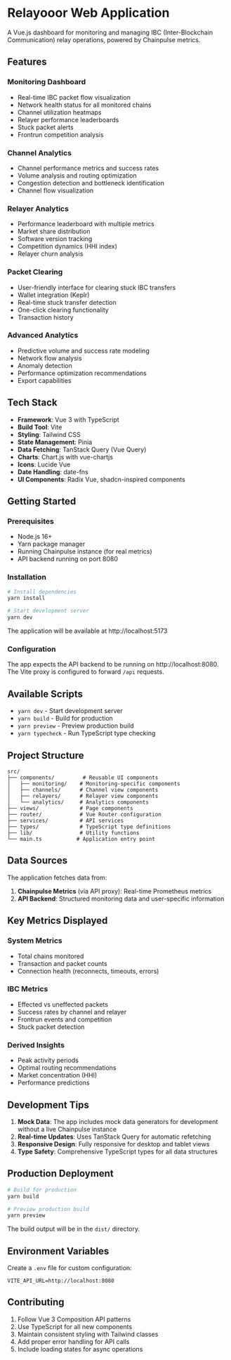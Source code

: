 # Relayooor Web Application

A Vue.js dashboard for monitoring and managing IBC (Inter-Blockchain Communication) relay operations, powered by Chainpulse metrics.

## Features

### Monitoring Dashboard
- Real-time IBC packet flow visualization
- Network health status for all monitored chains
- Channel utilization heatmaps
- Relayer performance leaderboards
- Stuck packet alerts
- Frontrun competition analysis

### Channel Analytics
- Channel performance metrics and success rates
- Volume analysis and routing optimization
- Congestion detection and bottleneck identification
- Channel flow visualization

### Relayer Analytics
- Performance leaderboard with multiple metrics
- Market share distribution
- Software version tracking
- Competition dynamics (HHI index)
- Relayer churn analysis

### Packet Clearing
- User-friendly interface for clearing stuck IBC transfers
- Wallet integration (Keplr)
- Real-time stuck transfer detection
- One-click clearing functionality
- Transaction history

### Advanced Analytics
- Predictive volume and success rate modeling
- Network flow analysis
- Anomaly detection
- Performance optimization recommendations
- Export capabilities

## Tech Stack

- **Framework**: Vue 3 with TypeScript
- **Build Tool**: Vite
- **Styling**: Tailwind CSS
- **State Management**: Pinia
- **Data Fetching**: TanStack Query (Vue Query)
- **Charts**: Chart.js with vue-chartjs
- **Icons**: Lucide Vue
- **Date Handling**: date-fns
- **UI Components**: Radix Vue, shadcn-inspired components

## Getting Started

### Prerequisites

- Node.js 16+
- Yarn package manager
- Running Chainpulse instance (for real metrics)
- API backend running on port 8080

### Installation

```bash
# Install dependencies
yarn install

# Start development server
yarn dev
```

The application will be available at http://localhost:5173

### Configuration

The app expects the API backend to be running on http://localhost:8080. The Vite proxy is configured to forward `/api` requests.

## Available Scripts

- `yarn dev` - Start development server
- `yarn build` - Build for production
- `yarn preview` - Preview production build
- `yarn typecheck` - Run TypeScript type checking

## Project Structure

```
src/
├── components/         # Reusable UI components
│   ├── monitoring/    # Monitoring-specific components
│   ├── channels/      # Channel view components
│   ├── relayers/      # Relayer view components
│   └── analytics/     # Analytics components
├── views/             # Page components
├── router/            # Vue Router configuration
├── services/          # API services
├── types/             # TypeScript type definitions
├── lib/               # Utility functions
└── main.ts           # Application entry point
```

## Data Sources

The application fetches data from:
1. **Chainpulse Metrics** (via API proxy): Real-time Prometheus metrics
2. **API Backend**: Structured monitoring data and user-specific information

## Key Metrics Displayed

### System Metrics
- Total chains monitored
- Transaction and packet counts
- Connection health (reconnects, timeouts, errors)

### IBC Metrics
- Effected vs uneffected packets
- Success rates by channel and relayer
- Frontrun events and competition
- Stuck packet detection

### Derived Insights
- Peak activity periods
- Optimal routing recommendations
- Market concentration (HHI)
- Performance predictions

## Development Tips

1. **Mock Data**: The app includes mock data generators for development without a live Chainpulse instance
2. **Real-time Updates**: Uses TanStack Query for automatic refetching
3. **Responsive Design**: Fully responsive for desktop and tablet views
4. **Type Safety**: Comprehensive TypeScript types for all data structures

## Production Deployment

```bash
# Build for production
yarn build

# Preview production build
yarn preview
```

The build output will be in the `dist/` directory.

## Environment Variables

Create a `.env` file for custom configuration:

```env
VITE_API_URL=http://localhost:8080
```

## Contributing

1. Follow Vue 3 Composition API patterns
2. Use TypeScript for all new components
3. Maintain consistent styling with Tailwind classes
4. Add proper error handling for API calls
5. Include loading states for async operations